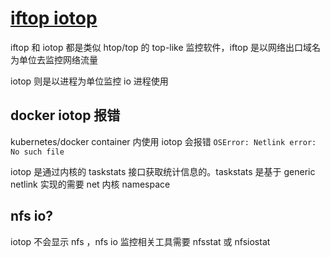 # [iftop iotop](/2022/04/iftop_iotop.md)

iftop 和 iotop 都是类似 htop/top 的 top-like 监控软件，iftop 是以网络出口域名为单位去监控网络流量

iotop 则是以进程为单位监控 io 进程使用

## docker iotop 报错

kubernetes/docker container 内使用 iotop 会报错 `OSError: Netlink error: No such file`

iotop 是通过内核的 taskstats 接口获取统计信息的。taskstats 是基于 generic netlink 实现的需要 net 内核 namespace

## nfs io?

iotop 不会显示 nfs ，nfs io 监控相关工具需要 nfsstat 或 nfsiostat
